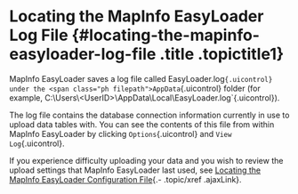Locating the MapInfo EasyLoader Log File {#locating-the-mapinfo-easyloader-log-file .title .topictitle1}
========================================

MapInfo EasyLoader saves a log file called <span class="ph filepath">EasyLoader.log`{.uicontrol} under the <span class="ph filepath">AppData`{.uicontrol} folder (for example, <span class="ph filepath">C:\\Users\\&lt;UserID&gt;\\AppData\\Local\\EasyLoader.log`{.uicontrol}).

The log file contains the database connection information currently in use to upload data tables with. You can see the contents of this file from within MapInfo EasyLoader by clicking `Options`{.uicontrol} and `View Log`{.uicontrol}.

If you experience difficulty uploading your data and you wish to review the upload settings that MapInfo EasyLoader last used, see [Locating the MapInfo EasyLoader Configuration File](guide/productivity/locatingcofigfile.html){.- .topic/xref .ajaxLink}.

